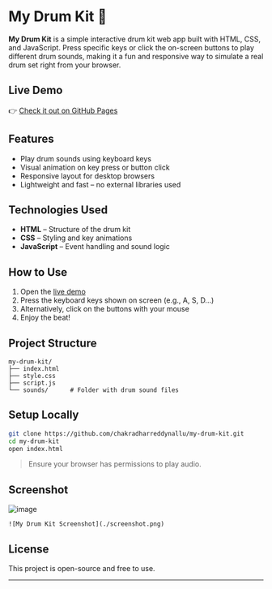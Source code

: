
# My Drum Kit 🥁

**My Drum Kit** is a simple interactive drum kit web app built with HTML, CSS, and JavaScript. Press specific keys or click the on-screen buttons to play different drum sounds, making it a fun and responsive way to simulate a real drum set right from your browser.

## Live Demo

👉 [Check it out on GitHub Pages](https://chakradharreddynallu.github.io/my-drum-kit/)

## Features

* Play drum sounds using keyboard keys
* Visual animation on key press or button click
* Responsive layout for desktop browsers
* Lightweight and fast – no external libraries used

## Technologies Used

* **HTML** – Structure of the drum kit
* **CSS** – Styling and key animations
* **JavaScript** – Event handling and sound logic

## How to Use

1. Open the [live demo](https://chakradharreddynallu.github.io/my-drum-kit/)
2. Press the keyboard keys shown on screen (e.g., A, S, D...)
3. Alternatively, click on the buttons with your mouse
4. Enjoy the beat!

## Project Structure

```
my-drum-kit/
├── index.html
├── style.css
├── script.js
└── sounds/      # Folder with drum sound files
```

## Setup Locally

```bash
git clone https://github.com/chakradharreddynallu/my-drum-kit.git
cd my-drum-kit
open index.html
```

> Ensure your browser has permissions to play audio.

## Screenshot

![image](https://github.com/user-attachments/assets/e1b284e5-2bdb-491f-9bf3-33488a296639)



```
![My Drum Kit Screenshot](./screenshot.png)
```

## License

This project is open-source and free to use.

---

